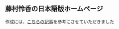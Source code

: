 ## 藤村怜香の日本語版ホームページ

作成には、[こちらの記事](https://medium.com/@evanca/set-up-your-portfolio-website-in-less-than-10-minutes-with-github-pages-d0efa8ff56fd)を参考にさせていただきました



